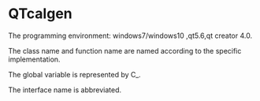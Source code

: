 # QTcalgen
The programming environment: windows7/windows10 ,qt5.6,qt creator 4.0.

The class name and function name are named according to the specific implementation.

The global variable is represented by C_.

The interface name is abbreviated.
